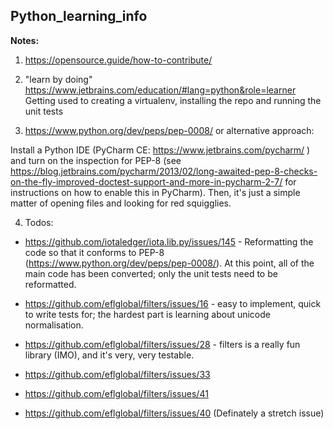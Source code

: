 ## Python_learning_info

**Notes:** 

1. https://opensource.guide/how-to-contribute/

2. "learn by doing" 
https://www.jetbrains.com/education/#lang=python&role=learner
Getting used to creating a virtualenv, installing the repo and running the unit tests

3. https://www.python.org/dev/peps/pep-0008/ or alternative approach:

Install a Python IDE (PyCharm CE:  https://www.jetbrains.com/pycharm/ ) and turn on the inspection for PEP-8 (see https://blog.jetbrains.com/pycharm/2013/02/long-awaited-pep-8-checks-on-the-fly-improved-doctest-support-and-more-in-pycharm-2-7/ for instructions on how to enable this in PyCharm).  Then, it's just a simple matter of opening files and looking for red squigglies.

4. Todos:

- https://github.com/iotaledger/iota.lib.py/issues/145 - Reformatting the code so that it conforms to PEP-8 (https://www.python.org/dev/peps/pep-0008/).  At this point, all of the main code has been converted; only the unit tests need to be reformatted.  

- https://github.com/eflglobal/filters/issues/16 - easy to implement, quick to write tests for; the hardest part is learning about unicode normalisation.

- https://github.com/eflglobal/filters/issues/28 - filters is a really fun library (IMO), and it's very, very testable.

- https://github.com/eflglobal/filters/issues/33

- https://github.com/eflglobal/filters/issues/41

- https://github.com/eflglobal/filters/issues/40 (Definately a stretch issue)
